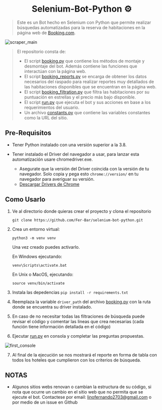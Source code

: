 <h1 align="center">Selenium-Bot-Python ⚙️</h1>

> Este es un Bot hecho en Selenium con Python que permite realizar búsquedas automatizadas para la reserva de habitaciones en la página web de [Booking.com](https://booking.com/). <br>

![scraper_main](https://user-images.githubusercontent.com/90936639/154614011-c5a6be0a-7e74-4fce-b743-9d6cea865504.png)

>  El repositorio consta de:
> - El script [booking.py](booking.py) que contiene los métodos de montaje y desmontaje del bot. Además contiene las funciones que interactúan con la página web.
> - El script [booking_reports.py](booking_reports.py) se encarga de obtener los datos necesarios del raspado para realizar reportes muy detallados de las habitaciones disponibles que se encuentran en la página web.
> - El script [booking_filtration.py](booking_filtration.py) que filtra las habitaciones por su puntuación en estrellas y el precio más bajo disponible.
> - El script [run.py](run.py) que ejecuta el bot y sus acciones en base a los requerimientos del usuario.
> - Un archivo [constants.py](constants.py) que contiene las variables constantes como la URL del sitio.


## Pre-Requisitos
- Tener Python instalado con una versión superior a la 3.8.
- Tener instalado el Driver del navegador a usar, para lanzar esta automatización usare chromedriver.exe.

   - Asegurate que la versión del Driver coincida con la versión de tu navegador. Solo copia y pega esto `chrome://version/` en tu navegador para averiguar su versión.
   - [Descargar Drivers de Chrome](https://chromedriver.storage.googleapis.com/index.html)

## Como Usarlo
1. Ve al directorio donde quieras crear el proyecto y clona el repositorio

    ```
    git clone https://github.com/Fer-Bar/selenium-bot-python.git
    ```
2. Crea un entorno virtual:
    ```
    python3 -m venv venv
    ```
    Una vez creado puedes activarlo.
    <br>
    
    En Windows ejecutando:
    ```
    venv\Scripts\activate.bat
    ```
    En Unix o MacOS, ejecutando:
    ```
    source venv/bin/activate
    ```   
3. Instala las depedencias `pip install -r requirements.txt`
4. Reemplaza la variable `driver_path` del archivo [booking.py](booking.py) con la ruta donde se encuentra su driver instalado.
5. En caso de no necesitar todas las filtraciones de búsqueda puede revisar el código y comentar las lineas que crea necesarias (cada función tiene información detallada en el código)
6. Ejecutar [run.py](run.py) en consola y completar las preguntas propuestas.

![first_console](https://user-images.githubusercontent.com/90936639/154614720-5f06e3e7-7601-46ac-95a2-50ae097244fb.png)

7. Al final de la ejecución se nos mostrará el reporte en forma de tabla con todos los hoteles que cumplieron con los criterios de búsqueda.


## NOTAS
- Algunos sitios webs renovan o cambian la estructura de su código, si nota que ocurre un cambio en el sitio web que no permita que se ejecute el bot. Contactese por email: linofernando2703@gmail.com o por medio de un issue en Github
